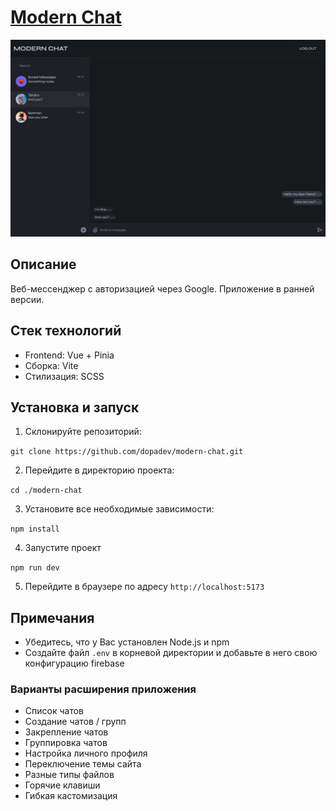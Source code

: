 # [Modern Chat](https://dopadev.github.io/dopadev)

![Modern Chat preview](https://github.com/dopadev/modern-chat/raw/main/preview/modern-chat.jpg)

## Описание

Веб-мессенджер с авторизацией через Google. Приложение в ранней версии.

## Стек технологий

- Frontend: Vue + Pinia
- Сборка: Vite
- Стилизация: SCSS

## Установка и запуск

1. Склонируйте репозиторий:

`git clone https://github.com/dopadev/modern-chat.git`

2. Перейдите в директорию проекта:

`cd ./modern-chat`

3. Установите все необходимые зависимости:

`npm install`

4. Запустите проект

`npm run dev`

5. Перейдите в браузере по адресу `http://localhost:5173`

## Примечания

- Убедитесь, что у Вас установлен Node.js и npm
- Создайте файл `.env` в корневой директории и добавьте в него свою конфигурацию firebase

### Варианты расширения приложения

- Список чатов
- Создание чатов / групп
- Закрепление чатов
- Группировка чатов
- Настройка личного профиля
- Переключение темы сайта
- Разные типы файлов
- Горячие клавиши
- Гибкая кастомизация
